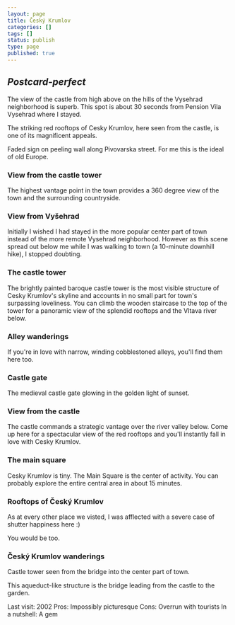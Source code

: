 ```yaml
---
layout: page
title: Český Krumlov
categories: []
tags: []
status: publish
type: page
published: true
---
```

<h2><em>Postcard-perfect</em></h2>

The view of the castle from high above on the hills of the Vysehrad neighborhood is superb. This spot is about 30 seconds from Pension Vila Vysehrad where I stayed.

The striking red rooftops of Cesky Krumlov, here seen from the castle, is one of its magnificent appeals.

Faded sign on peeling wall along Pivovarska street. For me this is the ideal of old Europe.

<h3>View from the castle tower</h3>
The highest vantage point in the town provides a 360 degree view of the town and the surrounding countryside.

<h3>View from Vyšehrad</h3>
Initially I wished I had stayed in the more popular center part of town instead of the more remote Vysehrad neighborhood. However as this scene spread out below me while I was walking to town (a 10-minute downhill hike), I stopped doubting.

<h3>The castle tower</h3>
The brightly painted baroque castle tower is the most visible structure of Cesky Krumlov's skyline and accounts in no small part for town's surpassing loveliness. You can climb the wooden staircase to the top of the tower for a panoramic view of the splendid rooftops and the Vltava river below.

<h3>Alley wanderings</h3>
If you're in love with narrow, winding cobblestoned alleys, you'll find them here too.

<h3>Castle gate</h3>
The medieval castle gate glowing in the golden light of sunset.

<h3>View from the castle</h3>

The castle commands a strategic vantage over the river valley below. Come up here for a spectacular view of the red rooftops and you'll instantly fall in love with Cesky Krumlov.

<h3>The main square</h3>

Cesky Krumlov is tiny. The Main Square is the center of activity. You can probably explore the entire central area in about 15 minutes.


<h3>Rooftops of Český Krumlov</h3>

As at every other place we visted, I was afflected with a severe case of shutter happiness here :) 

You would be too.

<h3>Český Krumlov wanderings</h3>

Castle tower seen from the bridge into the center part of town.


This aqueduct-like structure is the bridge leading from the castle to the garden.


Last visit: 2002
Pros: Impossibly picturesque
Cons: Overrun with tourists
In a nutshell: A gem
